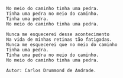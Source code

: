     No meio do caminho tinha uma pedra.
    Tinha uma pedra no meio do caminho.
    Tinha uma pedra.
    No meio do caminho tinha uma pedra.

    Nunca me esquecerei desse acontecimento
    Na vida de minhas retinas tão fatigadas.
    Nunca me esquecerei que no meio do caminho
    Tinha uma pedra.
    Tinha uma pedra no meio do caminho.
    No meio do caminho tinha uma pedra.
    
    Autor: Carlos Drummond de Andrade.

